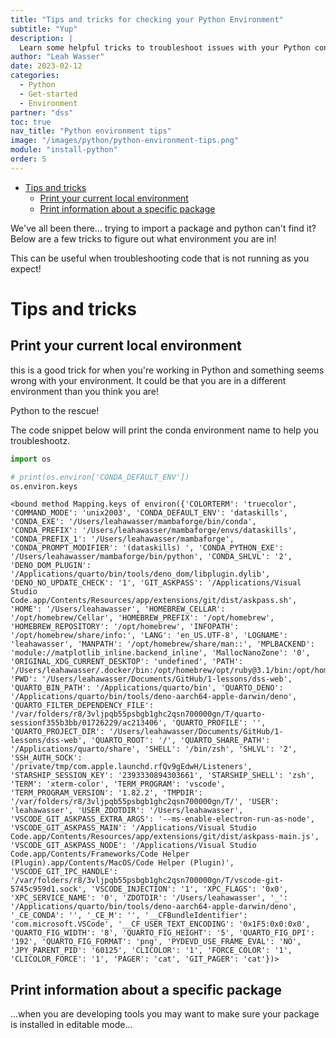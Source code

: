```yaml
---
title: "Tips and tricks for checking your Python Environment"
subtitle: "Yup"
description: |
  Learn some helpful tricks to troubleshoot issues with your Python conda environment."
author: "Leah Wasser"
date: 2023-02-12
categories:
  - Python
  - Get-started
  - Environment
partner: "dss"
toc: true
nav_title: "Python environment tips"
image: "/images/python/python-environment-tips.png"
module: "install-python"
order: 5
---
```


-   [Tips and tricks](#tips-and-tricks)
    -   [Print your current local environment](#print-your-current-local-environment)
    -   [Print information about a specific package](#print-information-about-a-specific-package)

We've all been there... trying to import a package and python can't find it?
Below are a few tricks to figure out what environment you are in!

This can be useful when troubleshooting code that is not running as you
expect!

# Tips and tricks

## Print your current local environment

this is a good trick for when you're working in Python and something seems
wrong with your environment. It could be that you are in a different environment
than you think you are!

Python to the rescue!

The code snippet below will print the conda environment name to help you
troubleshootz.

``` python
import os

# print(os.environ['CONDA_DEFAULT_ENV'])
os.environ.keys
```

    <bound method Mapping.keys of environ({'COLORTERM': 'truecolor', 'COMMAND_MODE': 'unix2003', 'CONDA_DEFAULT_ENV': 'dataskills', 'CONDA_EXE': '/Users/leahawasser/mambaforge/bin/conda', 'CONDA_PREFIX': '/Users/leahawasser/mambaforge/envs/dataskills', 'CONDA_PREFIX_1': '/Users/leahawasser/mambaforge', 'CONDA_PROMPT_MODIFIER': '(dataskills) ', 'CONDA_PYTHON_EXE': '/Users/leahawasser/mambaforge/bin/python', 'CONDA_SHLVL': '2', 'DENO_DOM_PLUGIN': '/Applications/quarto/bin/tools/deno_dom/libplugin.dylib', 'DENO_NO_UPDATE_CHECK': '1', 'GIT_ASKPASS': '/Applications/Visual Studio Code.app/Contents/Resources/app/extensions/git/dist/askpass.sh', 'HOME': '/Users/leahawasser', 'HOMEBREW_CELLAR': '/opt/homebrew/Cellar', 'HOMEBREW_PREFIX': '/opt/homebrew', 'HOMEBREW_REPOSITORY': '/opt/homebrew', 'INFOPATH': '/opt/homebrew/share/info:', 'LANG': 'en_US.UTF-8', 'LOGNAME': 'leahawasser', 'MANPATH': '/opt/homebrew/share/man::', 'MPLBACKEND': 'module://matplotlib_inline.backend_inline', 'MallocNanoZone': '0', 'ORIGINAL_XDG_CURRENT_DESKTOP': 'undefined', 'PATH': '/Users/leahawasser/.docker/bin:/opt/homebrew/opt/ruby@3.1/bin:/opt/homebrew/opt/ruby/bin:/Users/leahawasser/mambaforge/envs/dataskills/bin:/Users/leahawasser/mambaforge/condabin:/Users/leahawasser/.local/bin:.:/Applications/quarto/bin:/Library/Frameworks/Python.framework/Versions/3.9/bin:/opt/homebrew/bin:/opt/homebrew/sbin:/usr/local/bin:/usr/bin:/bin:/usr/sbin:/sbin:/usr/local/MacGPG2/bin:/Applications/quarto/bin', 'PWD': '/Users/leahawasser/Documents/GitHub/1-lessons/dss-web', 'QUARTO_BIN_PATH': '/Applications/quarto/bin', 'QUARTO_DENO': '/Applications/quarto/bin/tools/deno-aarch64-apple-darwin/deno', 'QUARTO_FILTER_DEPENDENCY_FILE': '/var/folders/r8/3vljpqb55psbgb1ghc2qsn700000gn/T/quarto-sessionf355b3bb/01726229/ac213406', 'QUARTO_PROFILE': '', 'QUARTO_PROJECT_DIR': '/Users/leahawasser/Documents/GitHub/1-lessons/dss-web', 'QUARTO_ROOT': '/', 'QUARTO_SHARE_PATH': '/Applications/quarto/share', 'SHELL': '/bin/zsh', 'SHLVL': '2', 'SSH_AUTH_SOCK': '/private/tmp/com.apple.launchd.rfQv9gEdwH/Listeners', 'STARSHIP_SESSION_KEY': '2393330894303661', 'STARSHIP_SHELL': 'zsh', 'TERM': 'xterm-color', 'TERM_PROGRAM': 'vscode', 'TERM_PROGRAM_VERSION': '1.82.2', 'TMPDIR': '/var/folders/r8/3vljpqb55psbgb1ghc2qsn700000gn/T/', 'USER': 'leahawasser', 'USER_ZDOTDIR': '/Users/leahawasser', 'VSCODE_GIT_ASKPASS_EXTRA_ARGS': '--ms-enable-electron-run-as-node', 'VSCODE_GIT_ASKPASS_MAIN': '/Applications/Visual Studio Code.app/Contents/Resources/app/extensions/git/dist/askpass-main.js', 'VSCODE_GIT_ASKPASS_NODE': '/Applications/Visual Studio Code.app/Contents/Frameworks/Code Helper (Plugin).app/Contents/MacOS/Code Helper (Plugin)', 'VSCODE_GIT_IPC_HANDLE': '/var/folders/r8/3vljpqb55psbgb1ghc2qsn700000gn/T/vscode-git-5745c959d1.sock', 'VSCODE_INJECTION': '1', 'XPC_FLAGS': '0x0', 'XPC_SERVICE_NAME': '0', 'ZDOTDIR': '/Users/leahawasser', '_': '/Applications/quarto/bin/tools/deno-aarch64-apple-darwin/deno', '_CE_CONDA': '', '_CE_M': '', '__CFBundleIdentifier': 'com.microsoft.VSCode', '__CF_USER_TEXT_ENCODING': '0x1F5:0x0:0x0', 'QUARTO_FIG_WIDTH': '8', 'QUARTO_FIG_HEIGHT': '5', 'QUARTO_FIG_DPI': '192', 'QUARTO_FIG_FORMAT': 'png', 'PYDEVD_USE_FRAME_EVAL': 'NO', 'JPY_PARENT_PID': '60125', 'CLICOLOR': '1', 'FORCE_COLOR': '1', 'CLICOLOR_FORCE': '1', 'PAGER': 'cat', 'GIT_PAGER': 'cat'})>

## Print information about a specific package

...when you are developing tools you may want to make sure your package is installed in editable mode...
